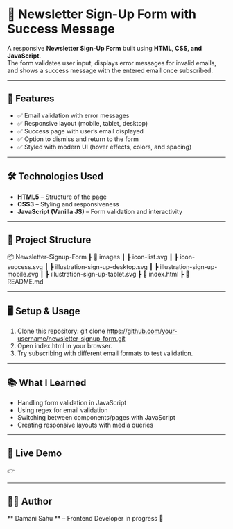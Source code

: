 # 📩 Newsletter Sign-Up Form with Success Message  

A responsive **Newsletter Sign-Up Form** built using **HTML, CSS, and JavaScript**.  
The form validates user input, displays error messages for invalid emails, and shows a success message with the entered email once subscribed.  

---

## 🚀 Features  
- ✅ Email validation with error messages  
- ✅ Responsive layout (mobile, tablet, desktop)  
- ✅ Success page with user’s email displayed  
- ✅ Option to dismiss and return to the form  
- ✅ Styled with modern UI (hover effects, colors, and spacing)  

---

## 🛠️ Technologies Used  
- **HTML5** – Structure of the page  
- **CSS3** – Styling and responsiveness  
- **JavaScript (Vanilla JS)** – Form validation and interactivity  

---

## 📂 Project Structure  
📦 Newsletter-Signup-Form
 ┣ 📂 images
 ┃ ┣ icon-list.svg
 ┃ ┣ icon-success.svg
 ┃ ┣ illustration-sign-up-desktop.svg
 ┃ ┣ illustration-sign-up-mobile.svg
 ┃ ┣ illustration-sign-up-tablet.svg
 ┣ 📄 index.html
 ┣ 📄 README.md

---

## 🖥️ Setup & Usage
1. Clone this repository:
   git clone https://github.com/your-username/newsletter-signup-form.git
2. Open index.html in your browser.
3. Try subscribing with different email formats to test validation.

---

## 📚 What I Learned

- Handling form validation in JavaScript
- Using regex for email validation
- Switching between components/pages with JavaScript
- Creating responsive layouts with media queries

---

## 🔗 Live Demo 
👉 

---

## 👨‍💻 Author

** Damani Sahu ** – Frontend Developer in progress 🚀
